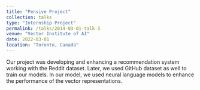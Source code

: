```yaml
---
title: "Pensive Project"
collection: talks
type: "Internship Project"
permalink: /talks/2014-03-01-talk-3
venue: "Vector Institute of AI"
date: 2022-03-01
location: "Toronto, Canada"
---
```


Our project was developing and enhancing a recommendation system working with the Reddit dataset. Later, we used GitHub dataset as well to train our models. In our model, we used neural language models to enhance the performance of the vector representations.
